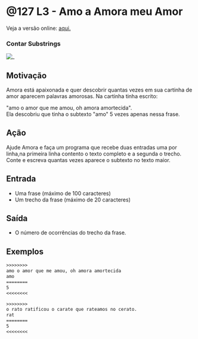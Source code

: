 # @127 L3 - Amo a Amora meu Amor

Veja a versão online: [aqui.](https://github.com/qxcodefup/arcade/blob/master/base/127/Readme.md)
### Contar Substrings

![_](https://raw.githubusercontent.com/qxcodefup/arcade/master/base/127/cover.jpg)

## Motivação

Amora está apaixonada e quer descobrir quantas vezes em sua cartinha de amor aparecem palavras amorosas. Na cartinha tinha escrito:

"amo o amor que me amou, oh amora amortecida".  
Ela descobriu que tinha o subtexto "amo" 5 vezes apenas nessa frase.  
  
## Ação

Ajude Amora e faça um programa que recebe duas entradas uma por linha,na primeira linha contento o texto completo e a segunda o trecho. Conte e escreva quantas vezes aparece o subtexto no texto maior.

## Entrada

* Uma frase (máximo de 100 caracteres)
* Um trecho da frase (máximo de 20 caracteres)

## Saída

* O número de ocorrências do trecho da frase.  

## Exemplos

```txt
>>>>>>>>
amo o amor que me amou, oh amora amortecida
amo
========
5
<<<<<<<<

>>>>>>>>
o rato ratificou o carate que rateamos no cerato.
rat
========
5
<<<<<<<<
```

